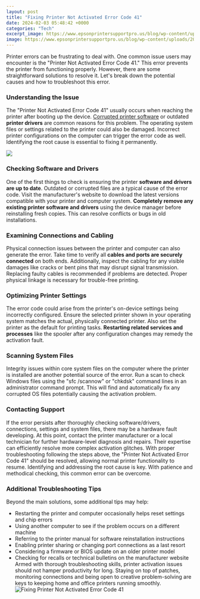 ```yaml
---
layout: post
title: "Fixing Printer Not Activated Error Code 41"
date: 2024-02-03 05:48:42 +0000
categories: "Tech"
excerpt_image: https://www.epsonprintersupportpro.us/blog/wp-content/uploads/2020/04/Printer-Not-Activated-Error-Code-41.jpg
image: https://www.epsonprintersupportpro.us/blog/wp-content/uploads/2020/04/Printer-Not-Activated-Error-Code-41.jpg
---
```


Printer errors can be frustrating to deal with. One common issue users may encounter is the "Printer Not Activated Error Code 41." This error prevents the printer from functioning properly. However, there are some straightforward solutions to resolve it. Let's break down the potential causes and how to troubleshoot this error.
### Understanding the Issue
The "Printer Not Activated Error Code 41" usually occurs when reaching the printer after booting up the device. [Corrupted printer software](https://store.fi.io.vn/womens-custom-proud-football-grandma-number-60-personalized-women-v-neck-t-shirt/women&) or outdated **printer drivers** are common reasons for this problem. The operating system files or settings related to the printer could also be damaged. Incorrect printer configurations on the computer can trigger the error code as well. Identifying the root cause is essential to fixing it permanently. 

![](https://internettablettalk.com/wp-content/uploads/2019/07/How-to-Resolve-Printer-Not-Activated-Error-Code-41-960x589.jpg)
### Checking Software and Drivers
One of the first things to check is ensuring the printer **software and drivers are up to date**. Outdated or corrupted files are a typical cause of the error code. Visit the manufacturer's website to download the latest versions compatible with your printer and computer system. **Completely remove any existing printer software and drivers** using the device manager before reinstalling fresh copies. This can resolve conflicts or bugs in old installations.
### Examining Connections and Cabling 
Physical connection issues between the printer and computer can also generate the error. Take time to verify all **cables and ports are securely connected** on both ends. Additionally, inspect the cabling for any visible damages like cracks or bent pins that may disrupt signal transmission. Replacing faulty cables is recommended if problems are detected. Proper physical linkage is necessary for trouble-free printing.
### Optimizing Printer Settings 
The error code could arise from the printer's on-device settings being incorrectly configured. Ensure the selected printer shown in your operating system matches the actual, physically connected printer. Also set the printer as the default for printing tasks. **Restarting related services and processes** like the spooler after any configuration changes may remedy the activation fault.
### Scanning System Files
Integrity issues within core system files on the computer where the printer is installed are another potential source of the error. Run a scan to check Windows files using the "sfc /scannow" or "chkdsk" command lines in an administrator command prompt. This will find and automatically fix any corrupted OS files potentially causing the activation problem.
### Contacting Support 
If the error persists after thoroughly checking software/drivers, connections, settings and system files, there may be a hardware fault developing. At this point, contact the printer manufacturer or a local technician for further hardware-level diagnosis and repairs. Their expertise can efficiently resolve more complex activation glitches.
With proper troubleshooting following the steps above, the "Printer Not Activated Error Code 41" should be resolved, allowing normal printer functionality to resume. Identifying and addressing the root cause is key. With patience and methodical checking, this common error can be overcome.
### Additional Troubleshooting Tips
Beyond the main solutions, some additional tips may help:
- Restarting the printer and computer occasionally helps reset settings and chip errors 
- Using another computer to see if the problem occurs on a different machine
- Referring to the printer manual for software reinstallation instructions 
- Enabling printer sharing or changing port connections as a last resort
- Considering a firmware or BIOS update on an older printer model
- Checking for recalls or technical bulletins on the manufacturer website
Armed with thorough troubleshooting skills, printer activation issues should not hamper productivity for long. Staying on top of patches, monitoring connections and being open to creative problem-solving are keys to keeping home and office printers running smoothly.
![Fixing Printer Not Activated Error Code 41](https://www.epsonprintersupportpro.us/blog/wp-content/uploads/2020/04/Printer-Not-Activated-Error-Code-41.jpg)